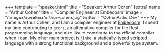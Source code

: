 +++
template = "speaker.html"
title = "Speaker: Arthur Cohen"
[extra]
  name = "Arthur Cohen"
  title = "Compiler Engineer at Embecosm"
  image = "/images/speakers/arthur-cohen.jpg"
  twitter = "CohenArthurDev"
+++
My name is Arthur Cohen, and I am a compiler engineer at [Embecosm](https://www.embecosm.com). I spend my time contributing to `gccrs`, an alternative compiler for the Rust programming language, and also like to contribute to the official compiler when I can. My other main project is `jinko`, a statically-typed scripted language with a strong functional background and a powerful type system.